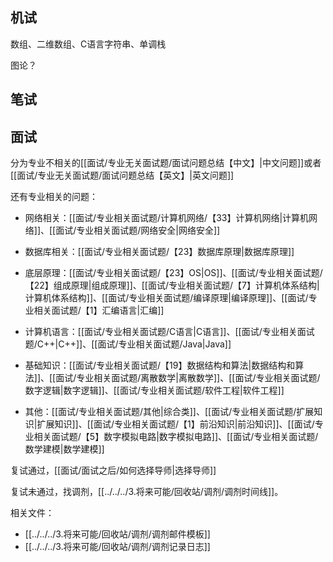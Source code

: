 
## 机试

数组、二维数组、C语言字符串、单调栈

图论？

## 笔试




## 面试

分为专业不相关的[[面试/专业无关面试题/面试问题总结【中文】|中文问题]]或者[[面试/专业无关面试题/面试问题总结【英文】|英文问题]]

还有专业相关的问题：

- 网络相关：[[面试/专业相关面试题/计算机网络/【33】计算机网络|计算机网络]]、[[面试/专业相关面试题/网络安全|网络安全]]

- 数据库相关：[[面试/专业相关面试题/【23】数据库原理|数据库原理]]

- 底层原理：[[面试/专业相关面试题/【23】OS|OS]]、[[面试/专业相关面试题/【22】组成原理|组成原理]]、[[面试/专业相关面试题/【7】计算机体系结构|计算机体系结构]]、[[面试/专业相关面试题/编译原理|编译原理]]、[[面试/专业相关面试题/【1】汇编语言|汇编]]

- 计算机语言：[[面试/专业相关面试题/C语言|C语言]]、[[面试/专业相关面试题/C++|C++]]、[[面试/专业相关面试题/Java|Java]]

- 基础知识：[[面试/专业相关面试题/【19】数据结构和算法|数据结构和算法]]、[[面试/专业相关面试题/离散数学|离散数学]]、[[面试/专业相关面试题/数字逻辑|数字逻辑]]、[[面试/专业相关面试题/软件工程|软件工程]]

- 其他：[[面试/专业相关面试题/其他|综合类]]、[[面试/专业相关面试题/扩展知识|扩展知识]]、[[面试/专业相关面试题/【1】前沿知识|前沿知识]]、[[面试/专业相关面试题/【5】数字模拟电路|数字模拟电路]]、[[面试/专业相关面试题/数学建模|数学建模]]

复试通过，[[面试/面试之后/如何选择导师|选择导师]]

复试未通过，找调剂，[[../../../3.将来可能/回收站/调剂/调剂时间线]]。

相关文件：

- [[../../../3.将来可能/回收站/调剂/调剂邮件模板]]
- [[../../../3.将来可能/回收站/调剂/调剂记录日志]]

